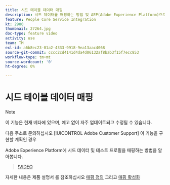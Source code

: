 ```yaml
---
title: 시드 테이블 데이터 매핑
description: 시드 데이터를 매핑하는 방법 및 AEP(Adobe Experience Platform)으로 프로필을 테스트하는 방법을 알아봅니다
feature: People Core Service Integration
kt: 2900
thumbnail: 27264.jpg
doc-type: feature video
activity: use
team: TM
exl-id: a6b8ec23-01a2-4333-9918-9ea13aac4068
source-git-commit: cccc2cd4141d4da4d06132af8bab3f15f7ecc853
workflow-type: tm+mt
source-wordcount: '0'
ht-degree: 0%

---
```


# 시드 테이블 데이터 매핑

>[!NOTE]
>
>이 기능은 현재 베타에 있으며, 예고 없이 자주 업데이트되고 수정될 수 있습니다.
>
>다음 주소로 문의하십시오 [!UICONTROL Adobe Customer Support] 이 기능을 구현할 계획인 경우

Adobe Experience Platform에 시드 데이터 및 테스트 프로필을 매핑하는 방법을 알아봅니다.

>[!VIDEO](https://video.tv.adobe.com/v/27264?quality=12)

자세한 내용은 제품 설명서 를 참조하십시오 [매핑 정의](https://experienceleague.adobe.com/docs/campaign-standard/using/integrating-with-adobe-cloud/adobe-experience-platform/data-connector/aep-mapping-definition.html) 그리고 [매핑 활성화](https://experienceleague.adobe.com/docs/campaign-standard/using/integrating-with-adobe-cloud/adobe-experience-platform/data-connector/aep-mapping-activation.html)
